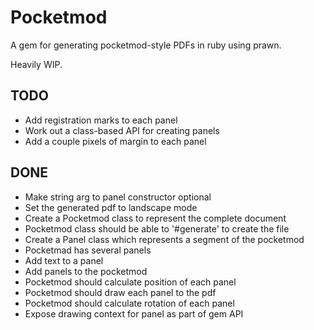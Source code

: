 # Pocketmod

A gem for generating pocketmod-style PDFs in ruby using prawn.

Heavily WIP.

## TODO
- Add registration marks to each panel
- Work out a class-based API for creating panels
- Add a couple pixels of margin to each panel

## DONE
- Make string arg to panel constructor optional
- Set the generated pdf to landscape mode
- Create a Pocketmod class to represent the complete document
- Pocketmod class should be able to '#generate' to create the file
- Create a Panel class which represents a segment of the pocketmod
- Pocketmad has several panels
- Add text to a panel
- Add panels to the pocketmod
- Pocketmod should calculate position of each panel
- Pocketmod should draw each panel to the pdf
- Pocketmod should calculate rotation of each panel
- Expose drawing context for panel as part of gem API

